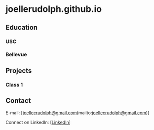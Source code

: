 # joellerudolph.github.io


## Education
### USC
### Bellevue


## Projects
### Class 1


## Contact
E-mail: [joellecrudolph@gmail.com(mailto:joellecrudolph@gmail.com)]

Connect on LinkedIn: [[LinkedIn]([https://en.wikipedia.org/wiki/Main_Page](https://www.linkedin.com/in/joellerudolph/))]
